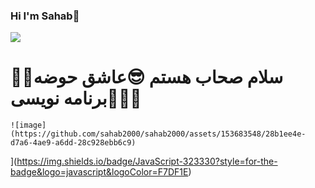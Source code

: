 

### Hi I'm Sahab👋

<img align = "center" src="https://github.com/sahab2000/sahab2000/assets/153683548/d67c3287-1e00-4669-ad60-2a144ab00f02">
<h1>🙋‍♀️سلام صحاب هستم 😎عاشق حوضه برنامه نویسی👩🏼‍💻</h1>

	![image](https://github.com/sahab2000/sahab2000/assets/153683548/28b1ee4e-d7a6-4ae9-a6dd-28c928ebb6c9)
 ](https://img.shields.io/badge/JavaScript-323330?style=for-the-badge&logo=javascript&logoColor=F7DF1E)
